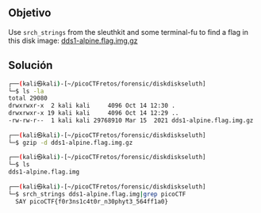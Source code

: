 ## Objetivo
Use `srch_strings` from the sleuthkit and some terminal-fu to find a flag in this disk image: [dds1-alpine.flag.img.gz](https://mercury.picoctf.net/static/920731987787c93839776ce457d5ecd6/dds1-alpine.flag.img.gz)

## Solución
```bash
┌──(kali㉿kali)-[~/picoCTFretos/forensic/diskdiskseluth]
└─$ ls -la
total 29080
drwxrwxr-x  2 kali kali     4096 Oct 14 12:30 .
drwxrwxr-x 19 kali kali     4096 Oct 14 12:29 ..
-rw-rw-r--  1 kali kali 29768910 Mar 15  2021 dds1-alpine.flag.img.gz
                                                                             
┌──(kali㉿kali)-[~/picoCTFretos/forensic/diskdiskseluth]
└─$ gzip -d dds1-alpine.flag.img.gz 
                                                                             
┌──(kali㉿kali)-[~/picoCTFretos/forensic/diskdiskseluth]
└─$ ls    
dds1-alpine.flag.img
                                                                             
┌──(kali㉿kali)-[~/picoCTFretos/forensic/diskdiskseluth]
└─$ srch_strings dds1-alpine.flag.img|grep picoCTF
  SAY picoCTF{f0r3ns1c4t0r_n30phyt3_564ff1a0}

```

